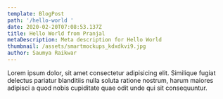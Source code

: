 ```yaml
---
template: BlogPost
path: '/hello-world '
date: 2020-02-20T07:08:53.137Z
title: Hello World from Pranjal
metaDescription: Meta description for Hello World
thumbnail: /assets/smartmockups_kdxdkvi9.jpg
author: Saumya Raikwar
---
```


Lorem ipsum dolor, sit amet consectetur adipisicing elit. Similique fugiat delectus pariatur blanditiis nulla soluta ratione nostrum, harum maiores adipisci a quod nobis cupiditate quae odit unde qui sit consequuntur.

